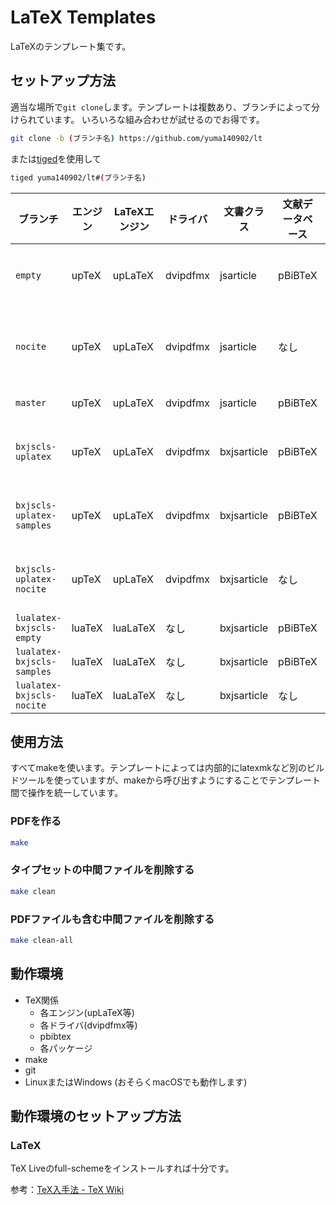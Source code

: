 # LaTeX Templates

LaTeXのテンプレート集です。

## セットアップ方法

適当な場所で`git clone`します。テンプレートは複数あり、ブランチによって分けられています。
いろいろな組み合わせが試せるのでお得です。

```sh
git clone -b (ブランチ名) https://github.com/yuma140902/lt
```

または[tiged](https://github.com/tiged/tiged)を使用して
```sh
tiged yuma140902/lt#(ブランチ名)
```

| ブランチ                   | エンジン | LaTeXエンジン | ドライバ | 文書クラス  | 文献データベース |  説明 |
|----------------------------|----------|---------------|----------|-------------|------------------|------|
| `empty`                    | upTeX    | upLaTeX       | dvipdfmx | jsarticle   | pBiBTeX          | 普通はこれを使えばいいと思います |
| `nocite`                   | upTeX    | upLaTeX       | dvipdfmx | jsarticle   | なし             | 普通はこれを使えばいいと思いますその2 |
| `master`                   | upTeX    | upLaTeX       | dvipdfmx | jsarticle   | pBiBTeX          | サンプル付きです |
| `bxjscls-uplatex`          | upTeX    | upLaTeX       | dvipdfmx | bxjsarticle | pBiBTeX          | [BXjscls](https://texwiki.texjp.org/BXjscls)を使用してみるテスト |
| `bxjscls-uplatex-samples`  | upTeX    | upLaTeX       | dvipdfmx | bxjsarticle | pBiBTeX          | ↑のサンプル付きバージョン |
| `bxjscls-uplatex-nocite`   | upTeX    | upLaTeX       | dvipdfmx | bxjsarticle | なし             | ↑の参考文献なしバージョン |
| `lualatex-bxjscls-empty`   | luaTeX   | luaLaTeX      | なし     | bxjsarticle | pBiBTeX          | LuaLaTeX |
| `lualatex-bxjscls-samples` | luaTeX   | luaLaTeX      | なし     | bxjsarticle | pBiBTeX          | LuaLaTeX |
| `lualatex-bxjscls-nocite`  | luaTeX   | luaLaTeX      | なし     | bxjsarticle | なし             | LuaLaTeX |


## 使用方法

すべてmakeを使います。テンプレートによっては内部的にlatexmkなど別のビルドツールを使っていますが、makeから呼び出すようにすることでテンプレート間で操作を統一しています。

### PDFを作る

```sh
make
```

### タイプセットの中間ファイルを削除する

```sh
make clean
```

### PDFファイルも含む中間ファイルを削除する

```sh
make clean-all
```

## 動作環境

- TeX関係
  - 各エンジン(upLaTeX等)
  - 各ドライバ(dvipdfmx等)
  - pbibtex
  - 各パッケージ
- make
- git
- LinuxまたはWindows (おそらくmacOSでも動作します)

## 動作環境のセットアップ方法

### LaTeX

TeX Liveのfull-schemeをインストールすれば十分です。

参考：[TeX入手法 - TeX Wiki](https://texwiki.texjp.org/?TeX入手法)

